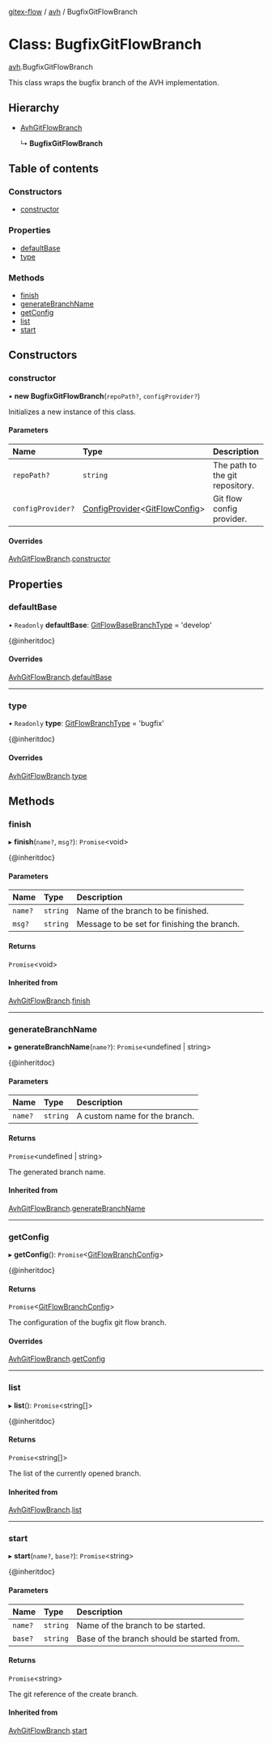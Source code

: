 [gitex-flow](../README.md) / [avh](../modules/avh.md) / BugfixGitFlowBranch

# Class: BugfixGitFlowBranch

[avh](../modules/avh.md).BugfixGitFlowBranch

This class wraps the bugfix branch of the AVH implementation.

## Hierarchy

- [AvhGitFlowBranch](avh.avhgitflowbranch.md)

  ↳ **BugfixGitFlowBranch**

## Table of contents

### Constructors

- [constructor](avh.bugfixgitflowbranch.md#constructor)

### Properties

- [defaultBase](avh.bugfixgitflowbranch.md#defaultbase)
- [type](avh.bugfixgitflowbranch.md#type)

### Methods

- [finish](avh.bugfixgitflowbranch.md#finish)
- [generateBranchName](avh.bugfixgitflowbranch.md#generatebranchname)
- [getConfig](avh.bugfixgitflowbranch.md#getconfig)
- [list](avh.bugfixgitflowbranch.md#list)
- [start](avh.bugfixgitflowbranch.md#start)

## Constructors

### constructor

• **new BugfixGitFlowBranch**(`repoPath?`, `configProvider?`)

Initializes a new instance of this class.

#### Parameters

| Name | Type | Description |
| :------ | :------ | :------ |
| `repoPath?` | `string` | The path to the git repository. |
| `configProvider?` | [ConfigProvider](../interfaces/api.configprovider.md)<[GitFlowConfig](../interfaces/configs.gitflowconfig.md)\> | Git flow config provider. |

#### Overrides

[AvhGitFlowBranch](avh.avhgitflowbranch.md).[constructor](avh.avhgitflowbranch.md#constructor)

## Properties

### defaultBase

• `Readonly` **defaultBase**: [GitFlowBaseBranchType](../modules/api.md#gitflowbasebranchtype) = 'develop'

{@inheritdoc}

#### Overrides

[AvhGitFlowBranch](avh.avhgitflowbranch.md).[defaultBase](avh.avhgitflowbranch.md#defaultbase)

___

### type

• `Readonly` **type**: [GitFlowBranchType](../modules/api.md#gitflowbranchtype) = 'bugfix'

{@inheritdoc}

#### Overrides

[AvhGitFlowBranch](avh.avhgitflowbranch.md).[type](avh.avhgitflowbranch.md#type)

## Methods

### finish

▸ **finish**(`name?`, `msg?`): `Promise`<void\>

{@inheritdoc}

#### Parameters

| Name | Type | Description |
| :------ | :------ | :------ |
| `name?` | `string` | Name of the branch to be finished. |
| `msg?` | `string` | Message to be set for finishing the branch. |

#### Returns

`Promise`<void\>

#### Inherited from

[AvhGitFlowBranch](avh.avhgitflowbranch.md).[finish](avh.avhgitflowbranch.md#finish)

___

### generateBranchName

▸ **generateBranchName**(`name?`): `Promise`<undefined \| string\>

{@inheritdoc}

#### Parameters

| Name | Type | Description |
| :------ | :------ | :------ |
| `name?` | `string` | A custom name for the branch. |

#### Returns

`Promise`<undefined \| string\>

The generated branch name.

#### Inherited from

[AvhGitFlowBranch](avh.avhgitflowbranch.md).[generateBranchName](avh.avhgitflowbranch.md#generatebranchname)

___

### getConfig

▸ **getConfig**(): `Promise`<[GitFlowBranchConfig](../interfaces/api.gitflowbranchconfig.md)\>

{@inheritdoc}

#### Returns

`Promise`<[GitFlowBranchConfig](../interfaces/api.gitflowbranchconfig.md)\>

The configuration of the bugfix git flow branch.

#### Overrides

[AvhGitFlowBranch](avh.avhgitflowbranch.md).[getConfig](avh.avhgitflowbranch.md#getconfig)

___

### list

▸ **list**(): `Promise`<string[]\>

{@inheritdoc}

#### Returns

`Promise`<string[]\>

The list of the currently opened branch.

#### Inherited from

[AvhGitFlowBranch](avh.avhgitflowbranch.md).[list](avh.avhgitflowbranch.md#list)

___

### start

▸ **start**(`name?`, `base?`): `Promise`<string\>

{@inheritdoc}

#### Parameters

| Name | Type | Description |
| :------ | :------ | :------ |
| `name?` | `string` | Name of the branch to be started. |
| `base?` | `string` | Base of the branch should be started from. |

#### Returns

`Promise`<string\>

The git reference of the create branch.

#### Inherited from

[AvhGitFlowBranch](avh.avhgitflowbranch.md).[start](avh.avhgitflowbranch.md#start)
